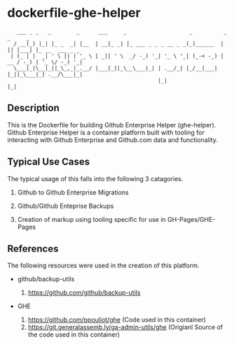 # dockerfile-ghe-helper

```
   ___ _ _   _        _      ___     _                    _          _  _     _               
  / __(_) |_| |_ _  _| |__  | __|_ _| |_ ___ _ _ _ __ _ _(_)______  | || |___| |_ __  ___ _ _ 
 | (_ | |  _| ' \ || | '_ \ | _|| ' \  _/ -_) '_| '_ \ '_| (_-< -_) | __ / -_) | '_ \/ -_) '_|
  \___|_|\__|_||_\_,_|_.__/ |___|_||_\__\___|_| | .__/_| |_/__|___| |_||_\___|_| .__/\___|_|  
                                                |_|                            |_|            
```

## Description

This is the Dockerfile for building Github Enterprise Helper (ghe-helper).
Github Enterprise Helper is a container platform built with tooling for
interacting with Github Enterprise and Github.com data and functionality.

## Typical Use Cases

The typical usage of this falls into the following 3 catagories.

  1. Github to Github Enterprise Migrations

  2. Github/Github Enteprise Backups

  3. Creation of markup using tooling specific for use in GH-Pages/GHE-Pages  


## References
The following resources were used in the creation of this platform.

  * github/backup-utils
    1. https://github.com/github/backup-utils

  * GHE
    1. https://github.com/ppouliot/ghe (Code used in this container)
    2. https://git.generalassemb.ly/ga-admin-utils/ghe (Origianl Source of the code used in this container)

